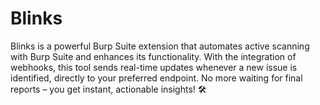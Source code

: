 # Blinks
Blinks is a powerful Burp Suite extension that automates active scanning with Burp Suite and enhances its functionality. With the integration of webhooks, this tool sends real-time updates whenever a new issue is identified, directly to your preferred endpoint. No more waiting for final reports – you get instant, actionable insights! 🛠️
